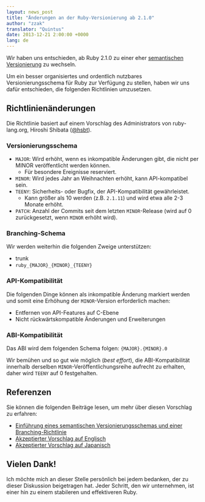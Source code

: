 ```yaml
---
layout: news_post
title: "Änderungen an der Ruby-Versionierung ab 2.1.0"
author: "zzak"
translator: "Quintus"
date: 2013-12-21 2:00:00 +0000
lang: de
---
```


Wir haben uns entschieden, ab Ruby 2.1.0 zu einer eher [semantischen
Versionierung](http://semver.org/) zu wechseln.

Um ein besser organisiertes und ordentlich nutzbares
Versionierungsschema für Ruby zur Verfügung zu stellen, haben wir uns
dafür entschieden, die folgenden Richtlinien umzusetzen.

## Richtlinienänderungen

Die Richtlinie basiert auf einem Vorschlag des Administrators von
ruby-lang.org, Hiroshi Shibata ([@hsbt](https://twitter.com/hsbt)).

### Versionierungsschema

* `MAJOR`: Wird erhöht, wenn es inkompatible Änderungen gibt, die
  nicht per MINOR veröffentlicht werden können.
  * Für besondere Ereignisse reserviert.
* `MINOR`: Wird jedes Jahr an Weihnachten erhöht, kann API-kompatibel sein.
* `TEENY`: Sicherheits- oder Bugfix, der API-Kompatibilität
  gewährleistet.
  * Kann größer als 10 werden (z.B. `2.1.11`) und wird etwa alle 2-3
    Monate erhöht.
* `PATCH`: Anzahl der Commits seit dem letzten `MINOR`-Release (wird
  auf 0 zurückgesetzt, wenn `MINOR` erhöht wird).

### Branching-Schema

Wir werden weiterhin die folgenden Zweige unterstützen:

* trunk
* `ruby_{MAJOR}_{MINOR}_{TEENY}`

### API-Kompatibilität

Die folgenden Dinge können als inkompatible Änderung markiert werden
und somit eine Erhöhung der `MINOR`-Version erforderlich machen:

* Entfernen von API-Features auf C-Ebene
* Nicht rückwärtskompatible Änderungen und Erweiterungen

### ABI-Kompatibilität

Das ABI wird dem folgenden Schema folgen: `{MAJOR}.{MINOR}.0`

Wir bemühen und so gut wie möglich (_best effort_), die
ABI-Kompatibilität innerhalb derselben `MINOR`-Veröffentlichungsreihe
aufrecht zu erhalten, daher wird `TEENY` auf 0 festgehalten.

## Referenzen

Sie können die folgenden Beiträge lesen, um mehr über diesen Vorschlag
zu erfahren:

* [Einführung eines semantischen Versionierungsschemas und einer Branching-Richtlinie](http://bugs.ruby-lang.org/issues/8835)
* [Akzeptierter Vorschlag auf Englisch](https://gist.github.com/sorah/7803201)
* [Akzeptierter Vorschlag auf Japanisch](https://gist.github.com/hsbt/7719305)

## Vielen Dank!

Ich möchte mich an dieser Stelle persönlich bei jedem bedanken, der zu
dieser Diskussion beigetragen hat. Jeder Schritt, den wir unternehmen,
ist einer hin zu einem stabileren und effektiveren Ruby.
